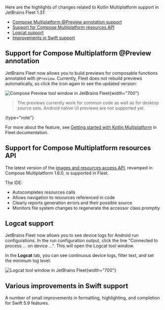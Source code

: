 [//]: # (title: What's new with KMP in Fleet 1.31)

Here are the highlights of changes related to Kotlin Multiplatform support in JetBrains Fleet 1.31:

* [Compose Multiplatform @Preview annotation support](#compose-multiplatform-preview-annotation-support)
* [Support for Compose Multiplatform resources API](#support-for-compose-multiplatform-resources-api)
* [Logcat support](#logcat-support)
* [Improvements in Swift support](#various-improvements-in-swift-support)

## Support for Compose Multiplatform @Preview annotation

JetBrains Fleet now allows you to build previews for composable functions annotated with `@Preview`.
Currently, Fleet does not rebuild previews automatically, so click the icon again to see the updated version:

![Compose Preview tool window in JetBrains Fleet](fleet-compose-preview-light.png){width="700"}

> The previews currently work for common code as well as for desktop source sets.
> Android native UI previews are not supported yet.
> 
{type="note"}

For more about the feature, see [Getting started with Kotlin Multiplatform](https://www.jetbrains.com/help/fleet/getting-started-with-kotlin-multiplatform.html#b65b852e_76)
in Fleet documentation.

## Support for Compose Multiplatform resources API

The latest version of the [images and resources access API](compose-images-resources.md), revamped in Compose Multiplatform 1.6.0,
is supported in Fleet.

The IDE:

* Autocompletes resources calls
* Allows navigation to resources referenced in code
* Clearly reports generation errors and their possible source
* Monitors file system changes to regenerate the accessor class promptly

## Logcat support

JetBrains Fleet now allows you to see device logs for Android run configurations. In the run configuration 
output, click the line "Connected to process ... on device ...". This will open the Logcat tool window.

In the **Logcat** tab, you can see continuous device logs, filter text, and set the minimum log level:

![Logcat tool window in JetBrains Fleet](fleet-logcat-window-light.png){width="700"}

## Various improvements in Swift support

A number of small improvements in formatting, highlighting, and completion for Swift 5.9 features.